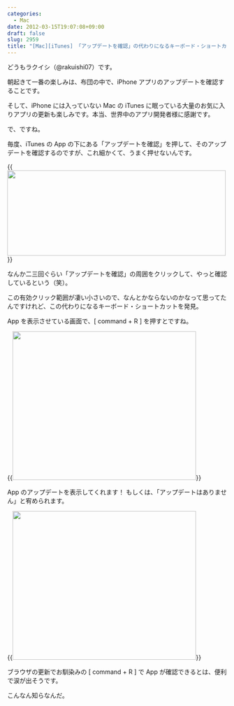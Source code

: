 ```yaml
---
categories:
  - Mac
date: 2012-03-15T19:07:08+09:00
draft: false
slug: 2959
title: "[Mac][iTunes] 「アップデートを確認」の代わりになるキーボード・ショートカット"
---
```


どうもラクイシ（@rakuishi07）です。

朝起きて一番の楽しみは、布団の中で、iPhone アプリのアップデートを確認することです。

そして、iPhone には入っていない Mac の iTunes に眠っている大量のお気に入りアプリの更新も楽しみです。本当、世界中のアプリ開発者様に感謝です。

で、ですね。

毎度、iTunes の App の下にある「アップデートを確認」を押して、そのアップデートを確認するのですが、これ細かくて、うまく押せないんです。

{{<img alt="" src="/images/2012/03/2959_1.png" width="500" height="195">}}

なんか二三回ぐらい「アップデートを確認」の周囲をクリックして、やっと確認しているという（笑）。

この有効クリック範囲が凄い小さいので、なんとかならないのかなって思ってたんですけれど、この代わりになるキーボード・ショートカットを発見。

App を表示させている画面で、[ command + R ] を押すとですね。

{{<img alt="" src="/images/2012/03/2959_2.png" width="420" height="340">}}

App のアップデートを表示してくれます！ もしくは、「アップデートはありません」と宥められます。

{{<img alt="" src="/images/2012/03/2959_3.png" width="420" height="340">}}

ブラウザの更新でお馴染みの [ command + R ] で App が確認できるとは、便利で涙が出そうです。

こんなん知らなんだ。
